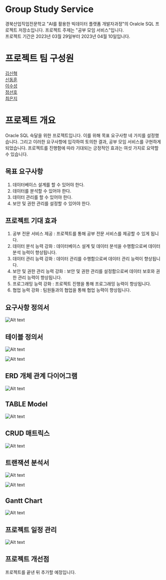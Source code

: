 # Group Study Service
경북산업직업전문학교 "AI를 활용한 빅데이터 플랫폼 개발자과정"의 Oralcle SQL 프로젝트 저장소입니다.
프로젝트 주제는 "공부 모임 서비스"입니다.  
프로젝트 기간은 2023년 03월 29일부터 2023년 04월 10일입니다.  

# 프로젝트 팀 구성원
[김신혁](https://github.com/909ma)  
[신동훈](https://github.com/Holorifle)  
[이수성](https://github.com/goal6722)  
[정선호](https://github.com/QQSUNH)  
[최은지](https://github.com/EunjiCh0i)  

# 프로젝트 개요  
Oracle SQL 숙달을 위한 프로젝트입니다.  이를 위해 목표 요구사항 네 가지를 설정했습니다. 그리고 이러한 요구사항에 입각하여 토의한 결과, 공부 모임 서비스를 구현하게 되었습니다. 
프로젝트를 진행함에 따라 기대되는 긍정적인 효과는 여섯 가지로 요약할 수 있습니다.

## 목표 요구사항
1. 데이터베이스 설계를 할 수 있어야 한다.  
2. 데이터를 분석할 수 있어야 한다.  
3. 데이터 관리를 할 수 있어야 한다.  
4. 보안 및 권한 관리를 설정할 수 있어야 한다.  

## 프로젝트 기대 효과
1. 공부 전문 서비스 제공 : 프로젝트를 통해 공부 전문 서비스를 제공할 수 있게 됩니다.
2. 데이터 분석 능력 강화 : 데이터베이스 설계 및 데이터 분석을 수행함으로써 데이터 분석 능력이 향상됩니다.
3. 데이터 관리 능력 강화 : 데이터 관리를 수행함으로써 데이터 관리 능력이 향상됩니다.
4. 보안 및 권한 관리 능력 강화 : 보안 및 권한 관리를 설정함으로써 데이터 보호와 권한 관리 능력이 향상됩니다.
5. 프로그래밍 능력 강화 : 프로젝트 진행을 통해 프로그래밍 능력이 향상됩니다.
6. 협업 능력 강화 : 팀원들과의 협업을 통해 협업 능력이 향상됩니다. 

## 요구사항 정의서
![Alt text](https://raw.githubusercontent.com/909ma/Group-Study-Service/main/%EC%A0%9C%EC%B6%9C%ED%8C%8C%EC%9D%BC%20%EA%B4%80%EB%A6%AC/%EC%9A%94%EA%B5%AC%EC%82%AC%ED%95%AD%20%EC%A0%95%EC%9D%98%EC%84%9C/%EC%9A%94%EA%B5%AC%EC%82%AC%ED%95%AD%20%EC%A0%95%EC%9D%98%EC%84%9C.JPG)

## 테이블 정의서
![Alt text](https://raw.githubusercontent.com/909ma/Group-Study-Service/main/%EC%A0%9C%EC%B6%9C%ED%8C%8C%EC%9D%BC%20%EA%B4%80%EB%A6%AC/%ED%85%8C%EC%9D%B4%EB%B8%94%20%EC%A0%95%EC%9D%98%EC%84%9C/%ED%85%8C%EC%9D%B4%EB%B8%94%20%EC%A0%95%EC%9D%98%EC%84%9C%201.JPG)

![Alt text](https://raw.githubusercontent.com/909ma/Group-Study-Service/main/%EC%A0%9C%EC%B6%9C%ED%8C%8C%EC%9D%BC%20%EA%B4%80%EB%A6%AC/%ED%85%8C%EC%9D%B4%EB%B8%94%20%EC%A0%95%EC%9D%98%EC%84%9C/%ED%85%8C%EC%9D%B4%EB%B8%94%20%EC%A0%95%EC%9D%98%EC%84%9C%202.JPG)

## ERD 개체 관계 다이어그램
![Alt text](https://raw.githubusercontent.com/909ma/Group-Study-Service/main/%EC%A0%9C%EC%B6%9C%ED%8C%8C%EC%9D%BC%20%EA%B4%80%EB%A6%AC/ERD%20%EA%B0%9C%EC%B2%B4%20%EA%B4%80%EA%B3%84%20%EB%8B%A4%EC%9D%B4%EC%96%B4%EA%B7%B8%EB%9E%A8/ERD.png)

## TABLE Model
![Alt text](https://raw.githubusercontent.com/909ma/Group-Study-Service/main/%EC%A0%9C%EC%B6%9C%ED%8C%8C%EC%9D%BC%20%EA%B4%80%EB%A6%AC/TABLE%20Model/TABLE%20users%20Model.JPG)

## CRUD 매트릭스
![Alt text](https://raw.githubusercontent.com/909ma/Group-Study-Service/main/%EC%A0%9C%EC%B6%9C%ED%8C%8C%EC%9D%BC%20%EA%B4%80%EB%A6%AC/CRUD%20%EB%A7%A4%ED%8A%B8%EB%A6%AD%EC%8A%A4/CRUD%20%EB%A7%A4%ED%8A%B8%EB%A6%AD%EC%8A%A4.JPG)

## 트랜잭션 분석서
![Alt text](https://raw.githubusercontent.com/909ma/Group-Study-Service/main/%EC%A0%9C%EC%B6%9C%ED%8C%8C%EC%9D%BC%20%EA%B4%80%EB%A6%AC/%ED%8A%B8%EB%9E%9C%EC%9E%AD%EC%85%98%20%EB%B6%84%EC%84%9D%EC%84%9C/%ED%8A%B8%EB%9E%9C%EC%9E%AD%EC%85%98%20%EB%B6%84%EC%84%9D%EC%84%9C%201.JPG) 

![Alt text](https://raw.githubusercontent.com/909ma/Group-Study-Service/main/%EC%A0%9C%EC%B6%9C%ED%8C%8C%EC%9D%BC%20%EA%B4%80%EB%A6%AC/%ED%8A%B8%EB%9E%9C%EC%9E%AD%EC%85%98%20%EB%B6%84%EC%84%9D%EC%84%9C/%ED%8A%B8%EB%9E%9C%EC%9E%AD%EC%85%98%20%EB%B6%84%EC%84%9D%EC%84%9C%202.JPG)

## Gantt Chart
![Alt text](https://raw.githubusercontent.com/909ma/Group-Study-Service/main/%EC%A0%9C%EC%B6%9C%ED%8C%8C%EC%9D%BC%20%EA%B4%80%EB%A6%AC/Gantt%20Chart/Gantt%20Chart.JPG)

## 프로젝트 일정 관리
![Alt text](https://raw.githubusercontent.com/909ma/Group-Study-Service/main/%EC%A0%9C%EC%B6%9C%ED%8C%8C%EC%9D%BC%20%EA%B4%80%EB%A6%AC/%ED%94%84%EB%A1%9C%EC%A0%9D%ED%8A%B8%20%EC%9D%BC%EC%A0%95%20%EA%B4%80%EB%A6%AC/%ED%94%84%EB%A1%9C%EC%A0%9D%ED%8A%B8%20%EC%9D%BC%EC%A0%95%20%EA%B4%80%EB%A6%AC.JPG)

## 프로젝트 개선점
프로젝트를 끝낸 뒤 추가할 예정입니다.

